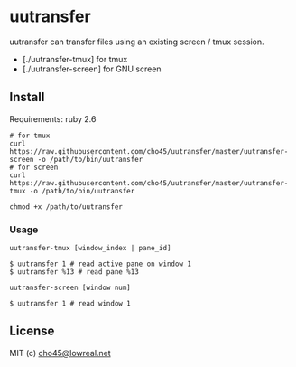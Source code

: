 uutransfer
==========

uutransfer can transfer files using an existing screen / tmux session.

 * [./uutransfer-tmux] for tmux
 * [./uutransfer-screen] for GNU screen

## Install

Requirements: ruby 2.6

```
# for tmux
curl https://raw.githubusercontent.com/cho45/uutransfer/master/uutransfer-screen -o /path/to/bin/uutransfer
# for screen
curl https://raw.githubusercontent.com/cho45/uutransfer/master/uutransfer-tmux -o /path/to/bin/uutransfer

chmod +x /path/to/uutransfer
```

### Usage

```
uutransfer-tmux [window_index | pane_id]

$ uutransfer 1 # read active pane on window 1
$ uutransfer %13 # read pane %13
```

```
uutransfer-screen [window num]

$ uutransfer 1 # read window 1
```

## License
MIT (c) cho45@lowreal.net

